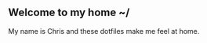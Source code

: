 Welcome to my home ~/
---------------------

My name is Chris and these dotfiles make me feel at home.